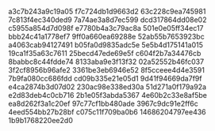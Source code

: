 a3c7b243a9c19a05
f7c724db1d9663d2
63c228c9ea745981
7c813f4ec340ded9
7a74ae3a8d7ec599
dcd317864dd08e02
c5955a854d7d098f
e7780b4a3c79ac8a
501e0e05ff34ec17
bbb24c41a1778ef7
9ff0a660ea69288e
52ab55b7653923bc
a4063cab94127491
b05fa0d9835adc5e
5e5b4d175141a015
19ca1f35a63c7611
25becd47ede69e5f
c604f2b7a34476cb
8babbc8c44fdde74
8133aba9e3f13f32
02a52552b46fc037
3f2cf8956b96afe2
3361be3eb6946e52
8f5cceee4d4e3591
7b9fa080cc686fdd
cd09b335e21e05d1
9d41f94669da7f9f
e4ca2874b3d07d02
230ac98e338ed30a
51d271a0f179a92a
e2d83deb4c0cb716
2b1e05f3abda5367
4e60b2c33e8af5be
ea8d262f3a1c20ef
97c77cf1bb480ade
3967c9dc91e2ff6c
4eed554bb27b28bf
c075c11f709ba0b6
14686204797ee436
1b9b1768220ee2d0
